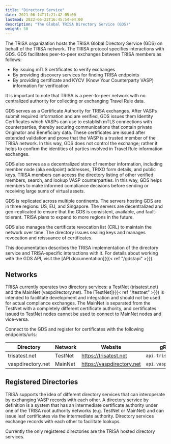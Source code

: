 ```yaml
---
title: "Directory Service"
date: 2021-06-14T11:21:42-05:00
lastmod: 2022-06-22T16:45:54-04:00
description: "The Global TRISA Directory Service (GDS)"
weight: 50
---
```


The TRISA organization hosts the TRISA Global Directory Service (GDS) on behalf of the TRISA network. The TRISA protocol specifies interactions with GDS. GDS facilitates peer-to-peer exchanges between TRISA members as follows:

- By issuing mTLS certificates to verify exchanges
- By providing discovery services for finding TRISA endpoints
- By providing certificate and KYCV (Know Your Counterparty VASP) information for verification

It is important to note that TRISA is a peer-to-peer network with no centralized authority for collecting or exchanging Travel Rule data.

GDS serves as a Certificate Authority for TRISA exchanges. After VASPs submit required information and are verified, GDS issues them Identity Certificates which VASPs can use to establish mTLS connections with counterparties, thereby securing communications that contain private Originator and Beneficiary data. These certificates are issued after extended validation and prove that the VASP is a trusted member of the TRISA network. In this way, GDS does not control the exchange; rather it helps to confirm the identities of parties involved in Travel Rule information exchanges.

GDS also serves as a decentralized store of member information, including member node (aka endpoint) addresses, TRIXO form details, and public keys. TRISA members can access the directory listing of other verified members, search, and lookup VASP counterparties. In this way, GDS helps members to make informed compliance decisions before sending or receiving large sums of virtual assets.

GDS is replicated across multiple continents. The servers hosting GDS are in three regions: US, EU, and Singapore. The servers are decentralized and geo-replicated to ensure that the GDS is consistent, available, and fault-tolerant. TRISA plans to expand to more regions in the future.

GDS also manages the certificate revocation list (CRL) to maintain the network over time. The directory issues sealing keys and manages revocation and reissuance of certificates.

This documentation describes the TRISA implementation of the directory service and TRISA-specific interactions with it. For details about working with the GDS API, visit the [API documentation]({{< ref "/gds/api" >}}).

## Networks

TRISA currently operates two directory services: a TestNet (trisatest.net) and the MainNet (vaspdirectory.net). The [TestNet]({{< ref "/testnet" >}}) is intended to facilitate development and integration and should not be used for actual compliance exchanges. The MainNet is separated from the TestNet with a completely different certificate authority, and certificates issued to TestNet nodes cannot be used to connect to MainNet nodes and vice-versa.

Connect to the GDS and register for certificates with the following endpoints/urls:

| Directory         | Network | Website                   | gRPC Endpoint               |
|-------------------|---------|---------------------------|-----------------------------|
| trisatest.net     | TestNet | https://trisatest.net     | `api.trisatest.net:443`     |
| vaspdirectory.net | MainNet | https://vaspdirectory.net | `api.vaspdirectory.net:443` |

## Registered Directories

TRISA supports the idea of different directory services that can interoperate by exchanging VASP records with each other. A directory service by definition is a system that has an intermediate certificate authority under one of the TRISA root authority networks (e.g. TestNet or MainNet) and can issue leaf certificates via the intermediate authority. Directory services exchange records with each other to facilitate lookups.

Currently the only registered directories are the TRISA hosted directory services.